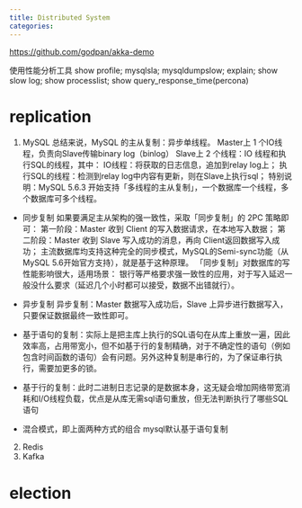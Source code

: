 ```yaml
---
title: Distributed System
categories:
---
```


https://github.com/godpan/akka-demo

使用性能分析工具
show profile;
mysqlsla;
mysqldumpslow;
explain;
show slow log;
show processlist;
show query_response_time(percona)

# replication
1. MySQL
总结来说，MySQL 的主从复制：异步单线程。
Master上 1 个IO线程，负责向Slave传输binary log（binlog）
Slave上 2 个线程：IO 线程和执行SQL的线程，其中：
    IO线程：将获取的日志信息，追加到relay log上；
    执行SQL的线程：检测到relay log中内容有更新，则在Slave上执行sql；
特别说明：MySQL 5.6.3 开始支持「多线程的主从复制」，一个数据库一个线程，多个数据库可多个线程。

- 同步复制
如果要满足主从架构的强一致性，采取「同步复制」的 2PC 策略即可：
第一阶段：Master 收到 Client 的写入数据请求，在本地写入数据；
第二阶段：Master 收到 Slave 写入成功的消息，再向 Client返回数据写入成功；
主流数据库均支持这种完全的同步模式，MySQL的Semi-sync功能（从MySQL 5.6开始官方支持），就是基于这种原理。
「同步复制」对数据库的写性能影响很大，适用场景：
银行等严格要求强一致性的应用，对于写入延迟一般没什么要求（延迟几个小时都可以接受，数据不出错就行）。
- 异步复制
异步复制：Master 数据写入成功后，Slave 上异步进行数据写入，只要保证数据最终一致性即可。

- 基于语句的复制：实际上是把主库上执行的SQL语句在从库上重放一遍，因此效率高，占用带宽小，但不如基于行的复制精确，对于不确定性的语句（例如包含时间函数的语句）会有问题。另外这种复制是串行的，为了保证串行执行，需要加更多的锁。
- 基于行的复制：此时二进制日志记录的是数据本身，这无疑会增加网络带宽消耗和I/O线程负载，优点是从库无需sql语句重放，但无法判断执行了哪些SQL语句
- 混合模式，即上面两种方式的组合
mysql默认基于语句复制

2. Redis
3. Kafka

# election


